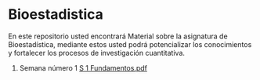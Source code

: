 # Bioestadistica
En este repositorio usted encontrará Material sobre la asignatura de Bioestadística, mediante estos usted podrá potencializar los conocimientos y fortalecer los procesos de investigación cuantitativa.


1. Semana número 1 [S 1 Fundamentos.pdf](https://github.com/Hen1985/Bioestadistica/files/4103652/S.1.Fundamentos.pdf)


